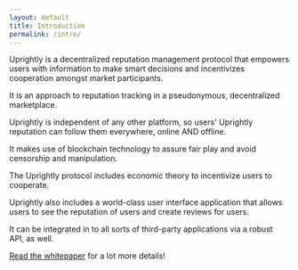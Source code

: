 ```yaml
---
layout: default
title: Introduction
permalink: /intro/
---
```


Uprightly is a decentralized reputation management protocol that empowers users with information to make smart decisions and incentivizes cooperation amongst market participants.

It is an approach to reputation tracking in a pseudonymous, decentralized marketplace.

Uprightly is independent of any other platform, so users' Uprightly reputation can follow them everywhere, online AND offline.

It makes use of blockchain technology to assure fair play and avoid censorship and manipulation.

The Uprightly protocol includes economic theory to incentivize users to cooperate.

Uprightly also includes a world-class user interface application that allows users to see the reputation of users and create reviews for users.

It can be integrated in to all sorts of third-party applications via a robust API, as well.

[Read the whitepaper](/assets/uprightly-whitepaper.pdf) for a lot more details!
